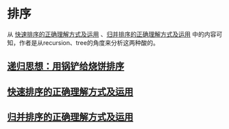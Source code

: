 # 排序

从 [快速排序的正确理解方式及运用](https://mp.weixin.qq.com/s/8ZTMhvHJK_He48PpSt_AmQ) 、[归并排序的正确理解方式及运用](https://mp.weixin.qq.com/s?__biz=MzAxODQxMDM0Mw==&mid=2247495989&idx=1&sn=30e34ac75dd1c724205e9c8b0f488e35&scene=21#wechat_redirect) 中的内容可知，作者是从recursion、tree的角度来分析这两种酸的。



## [递归思想：用锅铲给烧饼排序](https://mp.weixin.qq.com/s?__biz=MzAxODQxMDM0Mw==&mid=2247484611&idx=1&sn=8c3b6c986830f4a801e9e237d9e1554d&scene=21#wechat_redirect)



## [快速排序的正确理解方式及运用](https://mp.weixin.qq.com/s/8ZTMhvHJK_He48PpSt_AmQ)



## [归并排序的正确理解方式及运用](https://mp.weixin.qq.com/s?__biz=MzAxODQxMDM0Mw==&mid=2247495989&idx=1&sn=30e34ac75dd1c724205e9c8b0f488e35&scene=21#wechat_redirect)

